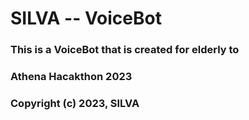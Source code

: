 # SILVA -- VoiceBot
### This is a VoiceBot that is created for elderly to 

### Athena Hacakthon 2023
### Copyright (c) 2023, SILVA

